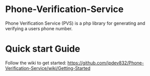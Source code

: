 Phone-Verification-Service
==========================

Phone Verification Service (PVS) is a php library for generating and verifying a users phone number.

Quick start Guide
=================
Follow the wiki to get started: https://github.com/jpdev832/Phone-Verification-Service/wiki/Getting-Started
